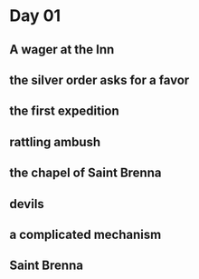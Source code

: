 # Day 01

## A wager at the Inn

## the silver order asks for a favor

## the first expedition

## rattling ambush

## the chapel of Saint Brenna

## devils

## a complicated mechanism

## Saint Brenna
